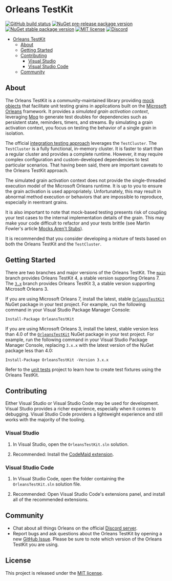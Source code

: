 # Orleans TestKit

[![GitHub build status](https://github.com/OrleansContrib/OrleansTestKit/workflows/Continuous%20Integration/badge.svg)](https://github.com/OrleansContrib/OrleansTestKit/actions) [![NuGet pre-release package version](https://img.shields.io/nuget/vpre/OrleansTestKit.svg?style=flat)](https://www.nuget.org/packages/OrleansTestKit/) [![NuGet stable package version](https://img.shields.io/nuget/v/OrleansTestKit.svg?style=flat)](https://www.nuget.org/packages/OrleansTestKit/) [![MIT license](https://img.shields.io/badge/license-MIT-yellow.svg)](https://github.com/OrleansContrib/OrleansTestKit/blob/main/LICENSE) [![Discord](https://img.shields.io/discord/333727978460676096?color=4db798&label=Discord%20Chat&logoColor=4db798)](https://aka.ms/orleans-discord)

- [Orleans TestKit](#orleans-testkit)
  - [About](#about)
  - [Getting Started](#getting-started)
  - [Contributing](#contributing)
    - [Visual Studio](#visual-studio)
    - [Visual Studio Code](#visual-studio-code)
  - [Community](#community)

## About

The Orleans TestKit is a community-maintained library providing [mock objects](https://wikipedia.org/wiki/Mock_object) that facilitate unit testing grains in applications built on the [Microsoft Orleans](https://learn.microsoft.com/dotnet/orleans/) framework. It provides a _simulated grain activation context_, leveraging [Moq](https://github.com/moq/moq4) to generate test doubles for dependencies such as persistent state, reminders, timers, and streams. By simulating a grain activation context, you focus on testing the behavior of a single grain in isolation.

The official [integration testing approach](https://learn.microsoft.com/dotnet/orleans/implementation/testing) leverages the `TestCluster`. The `TestCluster` is a fully functional, in-memory cluster. It is faster to start than a regular cluster and provides a complete runtime. However, it may require complex configuration and custom-developed dependencies to test particular scenarios. That having been said, there are important caveats to the Orleans TestKit approach.

The simulated grain activation context does not provide the single-threaded execution model of the Microsoft Orleans runtime. It is up to you to ensure the grain activation is used appropriately. Unfortunately, this may result in abnormal method execution or behaviors that are impossible to reproduce, especially in reentrant grains.

It is also important to note that mock-based testing presents risk of coupling your test cases to the internal implementation details of the grain. This may make your code difficult to refactor and your tests brittle (see Martin Fowler's article [Mocks Aren't Stubs](https://martinfowler.com/articles/mocksArentStubs.html)).

It is recommended that you consider developing a mixture of tests based on both the Orleans TestKit and the `TestCluster`.

## Getting Started

There are two branches and major versions of the Orleans TestKit. The [`main`](https://github.com/OrleansContrib/OrleansTestKit/tree/main) branch provides Orleans TestKit 4, a stable version supporting Orleans 7. The [`3.x`](https://github.com/OrleansContrib/OrleansTestKit/tree/3.x) branch provides Orleans TestKit 3, a stable version supporting Microsoft Orleans 3.

If you are using Microsoft Orleans 7, install the latest, stable [`OrleansTestKit`](https://www.nuget.org/packages/OrleansTestKit) NuGet package in your test project. For example, run the following command in your Visual Studio Package Manager Console:

```pwsh
Install-Package OrleansTestKit
```

If you are using Microsoft Orleans 3, install the latest, stable version less than 4.0 of the [`OrleansTestKit`](https://www.nuget.org/packages/OrleansTestKit) NuGet package in your test project. For example, run the following command in your Visual Studio Package Manager Console, replacing `3.x.x` with the latest version of the NuGet package less than 4.0:

```pwsh
Install-Package OrleansTestKit -Version 3.x.x
```

Refer to the [unit tests](https://github.com/OrleansContrib/OrleansTestKit/tree/main/test) project to learn how to create test fixtures using the Orleans TestKit.

## Contributing

Either Visual Studio or Visual Studio Code may be used for development. Visual Studio provides a richer experience, especially when it comes to debugging. Visual Studio Code providers a lightweight experience and still works with the majority of the tooling.

### Visual Studio

1. In Visual Studio, open the `OrleansTestKit.sln` solution.

1. Recommended: Install the [CodeMaid extension](https://marketplace.visualstudio.com/search?term=codemaid&target=VS&category=All%20categories&vsVersion=&sortBy=Relevance).

### Visual Studio Code

1. In Visual Studio Code, open the folder containing the `OrleansTestKit.sln` solution file.

1. Recommended: Open Visual Studio Code's extensions panel, and install all of the recommended extensions.

## Community

- Chat about all things Orleans on the official [Discord server](https://aka.ms/orleans-discord).
- Report bugs and ask questions about the Orleans TestKit by opening a new [GitHub Issue](https://github.com/OrleansContrib/OrleansTestKit/issues/new). Please be sure to note which version of the Orleans TestKit you are using.

## License

This project is released under the [MIT license](https://github.com/OrleansContrib/OrleansTestKit/blob/main/LICENSE).
